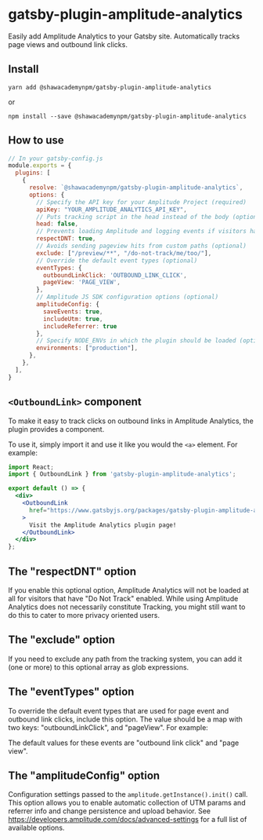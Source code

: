 # gatsby-plugin-amplitude-analytics

Easily add Amplitude Analytics to your Gatsby site. Automatically tracks page views and outbound link clicks.

## Install

`yarn add @shawacademynpm/gatsby-plugin-amplitude-analytics`

or

`npm install --save @shawacademynpm/gatsby-plugin-amplitude-analytics`

## How to use

```javascript
// In your gatsby-config.js
module.exports = {
  plugins: [
    {
      resolve: `@shawacademynpm/gatsby-plugin-amplitude-analytics`,
      options: {
        // Specify the API key for your Amplitude Project (required)
        apiKey: "YOUR_AMPLITUDE_ANALYTICS_API_KEY",
        // Puts tracking script in the head instead of the body (optional)
        head: false,
        // Prevents loading Amplitude and logging events if visitors have "Do Not Track" enabled (optional)
        respectDNT: true,
        // Avoids sending pageview hits from custom paths (optional)
        exclude: ["/preview/**", "/do-not-track/me/too/"],
        // Override the default event types (optional)
        eventTypes: {
          outboundLinkClick: 'OUTBOUND_LINK_CLICK',
          pageView: 'PAGE_VIEW',
        },
        // Amplitude JS SDK configuration options (optional)
        amplitudeConfig: {
          saveEvents: true,
          includeUtm: true,
          includeReferrer: true
        },
        // Specify NODE_ENVs in which the plugin should be loaded (optional)
        environments: ["production"],
      },
    },
  ],
}
```

## `<OutboundLink>` component

To make it easy to track clicks on outbound links in Amplitude Analytics,
the plugin provides a component.

To use it, simply import it and use it like you would the `<a>` element. For example:

```jsx
import React;
import { OutboundLink } from 'gatsby-plugin-amplitude-analytics';

export default () => {
  <div>
    <OutboundLink
      href="https://www.gatsbyjs.org/packages/gatsby-plugin-amplitude-analytics/"
    >
      Visit the Amplitude Analytics plugin page!
    </OutboundLink>
  </div>
};
```

## The "respectDNT" option

If you enable this optional option, Amplitude Analytics will not be loaded at all for visitors that have "Do Not Track" enabled. While using Amplitude Analytics does not necessarily constitute Tracking, you might still want to do this to cater to more privacy oriented users.

## The "exclude" option

If you need to exclude any path from the tracking system, you can add it (one or more) to this optional array as glob expressions.

## The "eventTypes" option

To override the default event types that are used for page event and outbound link clicks, include this option. The value should be a map with two keys: "outboundLinkClick", and "pageView". For example:

The default values for these events are "outbound link click" and "page view".

## The "amplitudeConfig" option

Configuration settings passed to the `amplitude.getInstance().init()` call. This option allows you to enable automatic collection of UTM params and referrer info and change persistence and upload behavior. See https://developers.amplitude.com/docs/advanced-settings for a full list of available options.
